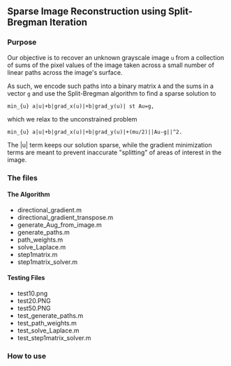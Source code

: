 ## Sparse Image Reconstruction using Split-Bregman Iteration

### Purpose

Our objective is to recover an unknown grayscale image `u` from a collection of sums of the 
pixel values of the image taken across a small number of linear paths across the image's surface.

As such, we encode such paths into a binary matrix `A` and the sums in a vector `g` and use 
the Split-Bregman algorithm to find a sparse solution to 
````
min_{u} a|u|+b|grad_x(u)|+b|grad_y(u)| st Au=g,
````
which we relax to the unconstrained problem
````
min_{u} a|u|+b|grad_x(u)|+b|grad_y(u)|+(mu/2)||Au-g||^2.
````
The |u| term keeps our solution sparse, while the gradient minimization terms are meant to prevent 
inaccurate "splitting" of areas of interest in the image.

### The files

#### The Algorithm

- directional_gradient.m 
- directional_gradient_transpose.m
- generate_Aug_from_image.m
- generate_paths.m
- path_weights.m
- solve_Laplace.m
- step1matrix.m
- step1matrix_solver.m

#### Testing Files

- test10.png
- test20.PNG
- test50.PNG
- test_generate_paths.m
- test_path_weights.m
- test_solve_Laplace.m
- test_step1matrix_solver.m

### How to use